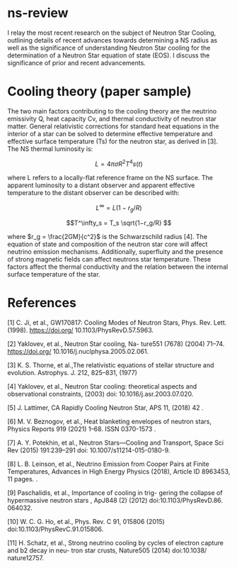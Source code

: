 # ns-review

 I relay the most recent research on the subject of Neutron Star Cooling,
outlining details of recent advances towards determining a NS radius as well as the significance of understanding
Neutron Star cooling for the determination of a Neutron Star equation of state (EOS). I discuss the significance of
prior and recent advancements.



# Cooling theory (paper sample)

The two main factors contributing to the cooling theory
are the neutrino emissivity Q, heat capacity Cv, and thermal conductivity of neutron star matter. General relativistic corrections for standard heat equations in the interior
of a star can be solved to determine effective temperature
and effective surface temperature (Ts) for the neutron star,
as derived in [3]. The NS thermal luminosity is:

$$ L= 4πσR^2T^4 s (t)$$

where L refers to a locally-flat reference frame on the NS surface.
The apparent luminosity to a distant observer and apparent effective temperature to the distant observer can be
described with:

$$ L^\infty= L(1−r_g/R)$$


$$T^\infty_s = T_s \sqrt{1−r_g/R} $$

where $r_g = \frac{2GM}{c^2}$ is the Schwarzschild radius [4].
The equation of state and composition of the neutron
star core will affect neutrino emission mechanisms. Additionally, superfluity and the presence of strong magnetic
fields can affect neutrons star temperature. These factors
affect the thermal conductivity and the relation between
the internal surface temperature of the star.


# References

[1] C. Ji, et al., GW170817: Cooling Modes of Neutron
Stars, Phys. Rev. Lett.(1998). https://doi.org/
10.1103/PhysRevD.57.5963.

[2] Yaklovev, et al., Neutron Star cooling, Na-
ture551 (7678) (2004) 71–74. https://doi.org/
10.1016/j.nuclphysa.2005.02.061.

[3] K. S. Thorne, et al.,The relativistic equations of
stellar structure and evolution. Astrophys. J. 212,
825–831, (1977)

[4] Yaklovev, et al., Neutron Star cooling: theoretical
aspects and observational constraints, (2003) doi:
10.1016/j.asr.2003.07.020.

[5] J. Lattimer, CA Rapidly Cooling Neutron Star, APS
11, (2018) 42 .

[6] M. V. Beznogov, et al., Heat blanketing envelopes
of neutron stars, Physics Reports 919 (2021) 1–68.
ISSN 0370-1573 .

[7] A. Y. Potekhin, et al., Neutron Stars—Cooling and
Transport, Space Sci Rev (2015) 191:239–291 doi:
10.1007/s11214-015-0180-9.

[8] L. B. Leinson, et al., Neutrino Emission from
Cooper Pairs at Finite Temperatures, Advances in
High Energy Physics (2018), Article ID 8963453,
11 pages. .

[9] Paschalidis, et al., Importance of cooling in trig-
gering the collapse of hypermassive neutron stars ,
ApJ848 (2) (2012) doi:10.1103/PhysRevD.86.
064032.

[10] W. C. G. Ho, et al., Phys. Rev. C 91, 015806 (2015)
doi:10.1103/PhysRevC.91.015806.

[11] H. Schatz, et al., Strong neutrino cooling by
cycles of electron capture and b2 decay in neu-
tron star crusts, Nature505 (2014) doi:10.1038/
nature12757.
